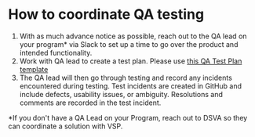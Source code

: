 # How to coordinate QA testing

1. With as much advance notice as possible, reach out to the QA lead on your program* via Slack to set up a time to go over the product and intended functionality.
1. Work with QA lead to create a test plan.  Please use [this QA Test Plan template](test-plan.md)
1. The QA lead will then go through testing and record any incidents encountered during testing. Test incidents are created in GitHub and include defects, usability issues, or ambiguity.  Resolutions and comments are recorded in the test incident.

*If you don't have a QA Lead on your Program, reach out to DSVA so they can coordinate a solution with VSP.